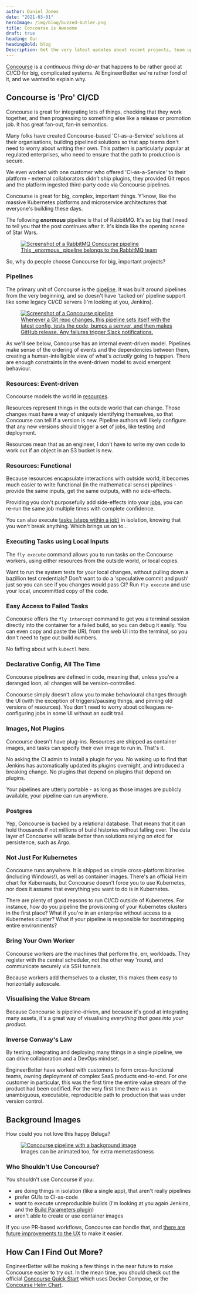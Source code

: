```yaml
---
author: Daniel Jones
date: "2021-03-01"
heroImage: /img/blog/buzzed-butler.png
title: Concourse is Awesome
draft: true
heading: Our
headingBold: blog
Description: Get the very latest updates about recent projects, team updates, thoughts and industry news from our team of EngineerBetter experts.
---
```


[Concourse](https://concourse-ci.org) is a _continuous thing do-er_ that happens to be rather good at CI/CD for big, complicated systems. At EngineerBetter we're rather fond of it, and we wanted to explain why.

## Concourse is 'Pro' CI/CD

Concourse is great for integrating lots of things, checking that they work together, and then progressing to something else like a release or promotion job. It has great fan-out, fan-in semantics.

Many folks have created Concourse-based 'CI-as-a-Service' solutions at their organisations, building pipelined solutions so that app teams don't need to worry about writing their own. This pattern is particularly popular at regulated enterprises, who need to ensure that the path to production is secure.

We even worked with one customer who offered 'CI-as-a-Service' to their platform - external collaborators didn't ship plugins, they provided Git repos and the platform ingested third-party code via Concourse pipelines.

Concourse is great for big, complex, important things. Y'know, like the massive Kubernetes platforms and microservice architectures that everyone's building these days.

The following **_enormous_** pipeline is that of RabbitMQ. It's so big that I need to tell you that the post continues after it. It's kinda like the opening scene of Star Wars.

<a href="https://ci.rabbitmq.com/teams/main/pipelines/server-release:v3.8.x?group=re%3Afinal&group=re%3Arc&group=re%3Abeta&group=re%3Aalpha&group=(qa%3Aclients)&group=qa%3Aupgrades&group=qa%3Apkg&group=qa%3Aplugins&group=qa%3Abroker" target="_blank">
  <figure>
    <img class="fit image" src="/img/blog/concourse-rabbit.png" alt="Screenshot of a RabbitMQ Concourse pipeline" />
    <figcaption>This _enormous_ pipeline belongs to the RabbitMQ team</figcaption>
  </figure>
</a>

So, why do people choose Concourse for big, important projects?

### Pipelines

The primary unit of Concourse is the [pipeline](https://concourse-ci.org/pipelines.html). It was built around pipelines from the very beginning, and so doesn't have 'tacked on' pipeline support like some legacy CI/CD servers (I'm looking at you, Jenkins).

<a href="https://ci.engineerbetter.com/teams/main/pipelines/concourse-tasks" target="_blank">
  <figure>
    <img class="fit image" src="/img/blog/concourse-tasks-pipeline.png" alt="Screenshot of a Concourse pipeline" />
    <figcaption>Whenever a Git repo changes, this pipeline sets itself with the latest config, tests the code, bumps a semver, and then makes GitHub release. Any failures trigger Slack notifications.</figcaption>
  </figure>
</a>

As we'll see below, Concourse has an internal event-driven model. Pipelines make sense of the ordering of events and the dependencies between them, creating a human-intelligible view of what's _actually_ going to happen. There are enough constraints in the event-driven model to avoid emergent behaviour.

### Resources: Event-driven

Concourse models the world in [resources](https://concourse-ci.org/resources.html).

Resources represent things in the outside world that can change. Those changes must have a way of uniquely identifying themselves, so that Concourse can tell if a version is new. Pipeline authors will likely configure that any new versions should trigger a set of jobs, like testing and deployment.

Resources mean that as an engineer, I don't have to write my own code to work out if an object in an S3 bucket is new.

### Resources: Functional

Because resources encapsulate interactions with outside world, it becomes much easier to write functional (in the mathematical sense) pipelines - provide the same inputs, get the same outputs, with no side-effects.

Providing you don't purposefully add side-effects into your [jobs](https://concourse-ci.org/jobs.html), you can re-run the same job multiple times with complete confidence.

You can also execute [tasks (steps within a job)](https://concourse-ci.org/tasks.html) in isolation, knowing that you won't break anything. Which brings us on to...

### Executing Tasks using Local Inputs

The `fly execute` command allows you to run tasks _on_ the Concourse workers, using either resources from the outside world, or local copies.

Want to run the system tests for your local changes, without pulling down a bazillion test credentials? Don't want to do a 'speculative commit and push' just so you can see if you changes would pass CI? Run `fly execute` and use your local, uncommitted copy of the code.

### Easy Access to Failed Tasks

Concourse offers the `fly intercept` command to get you a terminal session directly into the container for a failed build, so you can debug it easily. You can even copy and paste the URL from the web UI into the terminal, so you don't need to type out build numbers.

No faffing about with `kubectl` here.

### Declarative Config, All The Time

Concourse pipelines are defined in code, meaning that, unless you're a deranged loon, all changes will be version-controlled.

Concourse simply doesn't allow you to make behavioural changes through the UI (with the exception of triggers/pausing things, and pinning old versions of resources). You don't need to worry about colleagues re-configuring jobs in some UI without an audit trail.

### Images, Not Plugins

Concourse doesn't have plug-ins. Resources are shipped as container images, and tasks can specify their own image to run in. That's it.

No asking the CI admin to install a plugin for you. No waking up to find that Jenkins has automatically updated its plugins overnight, and introduced a breaking change. No plugins that depend on plugins that depend on plugins.

Your pipelines are utterly portable - as long as those images are publicly available, your pipeline can run anywhere.

### Postgres

Yep, Concourse is backed by a relational database. That means that it can hold thousands if not millions of build histories without falling over. The data layer of Concourse will scale better than solutions relying on etcd for persistence, such as Argo.

### Not Just For Kubernetes

Concourse runs anywhere. It is shipped as simple cross-platform binaries (including Windows!), as well as container images. There's an official Helm chart for Kubernauts, but Concourse doesn't force you to use Kubernetes, nor does it assume that everything you want to do is in Kubernetes.

There are plenty of good reasons to run CI/CD outside of Kubernetes. For instance, how do you pipeline the provisioning of your Kubernetes clusters in the first place? What if you're in an enterprise without access to a Kubernetes cluster? What if your pipeline is responsible for bootstrapping entire environments?

### Bring Your Own Worker

Concourse workers are the machines that perform the, err, workloads. They register with the central scheduler, not the other way 'round, and communicate securely via SSH tunnels.

Because workers add themselves to a cluster, this makes them easy to horizontally autoscale.

### Visualising the Value Stream

Because Concourse is pipeline-driven, and because it's good at integrating many assets, it's a great way of visualising _everything that goes into your product_.

### Inverse Conway's Law

By testing, integrating and deploying many things in a single pipeline, we can drive collaboration and a DevOps mindset.

EngineerBetter have worked with customers to form cross-functional teams, owning deployment of complex SaaS products end-to-end. For one customer in particular, this was the first time the entire value stream of the product had been codified. For the very first time there was an unambiguous, executable, reproducible path to production that was under version control.

## Background Images

How could you not love this happy Beluga?

<figure>
  <a href="/img/blog/concourse-pipeline-bg.png" target="_blank"><img class="fit image" src="/img/blog/concourse-pipeline-bg.png" alt="Concourse pipeline with a background image" /></a>
  <figcaption>Images can be animated too, for extra memetasticness</figcaption>
</figure>

### Who Shouldn't Use Concourse?

You shouldn't use Concourse if you:

* are doing things in isolation (like a single app), that aren't really pipelines
* prefer GUIs to CI-as-code
* want to execute unreproducible builds (I'm looking at you again Jenkins, and the [Build Parameters plugin](https://plugins.jenkins.io/build-with-parameters/))
* aren't able to create or use container images

If you use PR-based workflows, Concourse can handle that, and [there are future improvements to the UX](https://github.com/concourse/concourse#the-road-to-concourse-v10) to make it easier.

## How Can I Find Out More?

EngineerBetter will be making a few things in the near future to make Concourse easier to try out. In the mean time, you should check out the official [Concourse Quick Start](https://concourse-ci.org/quick-start.html) which uses Docker Compose, or the [Concourse Helm Chart](https://github.com/concourse/concourse-chart).
